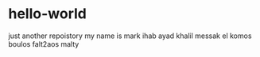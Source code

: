 # hello-world
just another repoistory
my name is mark ihab ayad khalil messak el komos boulos falt2aos malty
